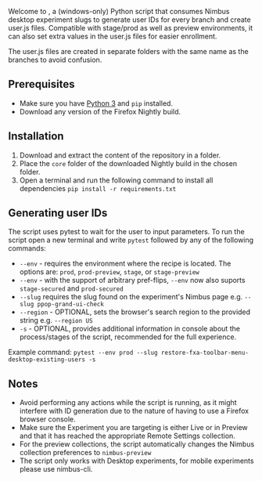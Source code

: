 Welcome to <name>, a (windows-only) Python script that consumes Nimbus desktop experiment slugs to generate user IDs for every branch and create user.js files. Compatible with stage/prod as well as preview environments, it can also set extra values in the user.js files for easier enrollment.

The user.js files are created in separate folders with the same name as the branches to avoid confusion.

## Prerequisites
- Make sure you have [Python 3](https://www.python.org/downloads/windows/) and ```pip``` installed.
- Download any version of the Firefox Nightly build.

## Installation
1. Download and extract the content of the repository in a folder.
2. Place the ```core``` folder of the downloaded Nightly build in the chosen folder.
3. Open a terminal and run the following command to install all dependencies ```pip install -r requirements.txt```

## Generating user IDs
The script uses pytest to wait for the user to input parameters. To run the script open a new terminal and write ```pytest``` followed by any of the following commands:
- ```--env``` - requires the environment where the recipe is located. The options are: ```prod```, ```prod-preview```, ```stage```, or ```stage-preview```
- ```--env``` - with the support of arbitrary pref-flips, ```--env``` now also suports ```stage-secured``` and ```prod-secured```
- ```--slug``` requires the slug found on the experiment's Nimbus page e.g. ```--slug ppop-grand-ui-check```
- ```--region``` - OPTIONAL, sets the browser's search region to the provided string e.g. ```--region US```
- ```-s``` - OPTIONAL, provides additional information in console about the process/stages of the script, recommended for the full experience.

Example command: ```pytest --env prod --slug restore-fxa-toolbar-menu-desktop-existing-users -s```

## Notes
- Avoid performing any actions while the script is running, as it might interfere with ID generation due to the nature of having to use a Firefox browser console.
- Make sure the Experiment you are targeting is either Live or in Preview and that it has reached the appropriate Remote Settings collection.
- For the preview collections, the script automatically changes the Nimbus collection preferences to ```nimbus-preview```
- The script only works with Desktop experiments, for mobile experiments please use nimbus-cli.
